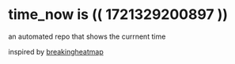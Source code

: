 # time_now is (( 1721329200897 ))

an automated repo that shows the currnent time

inspired by [breakingheatmap](https://github.com/breakingheatmap/breakingheatmap)